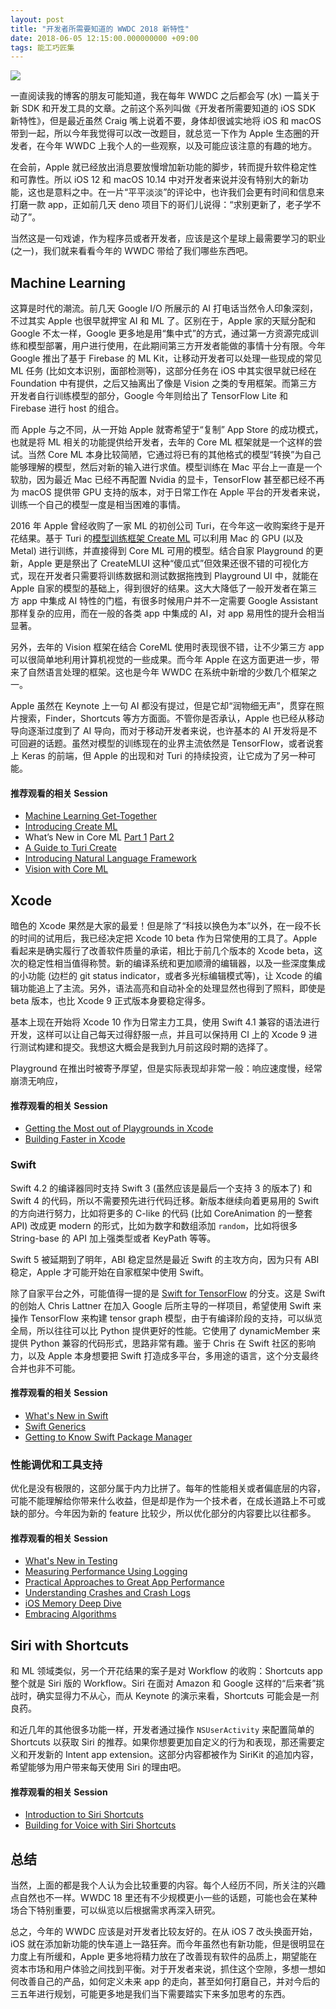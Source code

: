 ```yaml
---
layout: post
title: "开发者所需要知道的 WWDC 2018 新特性"
date: 2018-06-05 12:15:00.000000000 +09:00
tags: 能工巧匠集
---
```


![](/assets/images/2018/wwdc.png)

一直阅读我的博客的朋友可能知道，我在每年 WWDC 之后都会写 (水) 一篇关于新 SDK 和开发工具的文章。之前这个系列叫做《开发者所需要知道的 iOS SDK 新特性》，但是最近虽然 Craig 嘴上说着不要，身体却很诚实地将 iOS 和 macOS 带到一起，所以今年我觉得可以改一改题目，就总览一下作为 Apple 生态圈的开发者，在今年 WWDC 上我个人的一些观察，以及可能应该注意的有趣的地方。

在会前，Apple 就已经放出消息要放慢增加新功能的脚步，转而提升软件稳定性和可靠性。所以 iOS 12 和 macOS 10.14 中对开发者来说并没有特别大的新功能，这也是意料之中。在一片“平平淡淡”的评论中，也许我们会更有时间和信息来打磨一款 app，正如前几天 deno 项目下的哥们儿说得：“求别更新了，老子学不动了”。

当然这是一句戏谑，作为程序员或者开发者，应该是这个星球上最需要学习的职业 (之一)，我们就来看看今年的 WWDC 带给了我们哪些东西吧。

## Machine Learning

这算是时代的潮流。前几天 Google I/O 所展示的 AI 打电话当然令人印象深刻，不过其实 Apple 也很早就押宝 AI 和 ML 了。区别在于，Apple 家的天赋分配和 Google 不太一样，Google 更多地是用“集中式”的方式，通过第一方资源完成训练和模型部署，用户进行使用，在此期间第三方开发者能做的事情十分有限。今年 Google 推出了基于 Firebase 的 ML Kit，让移动开发者可以处理一些现成的常见 ML 任务 (比如文本识别，面部检测等)，这部分任务在 iOS 中其实很早就已经在 Foundation 中有提供，之后又抽离出了像是 Vision 之类的专用框架。而第三方开发者自行训练模型的部分，Google 今年则给出了 TensorFlow Lite 和 Firebase 进行 host 的组合。

而 Apple 与之不同，从一开始 Apple 就寄希望于“复制” App Store 的成功模式，也就是将 ML 相关的功能提供给开发者，去年的 Core ML 框架就是一个这样的尝试。当然 Core ML 本身比较简陋，它通过将已有的其他格式的模型“转换”为自己能够理解的模型，然后对新的输入进行求值。模型训练在 Mac 平台上一直是一个软肋，因为最近 Mac 已经不再配置 Nvidia 的显卡，TensorFlow 甚至都已经不再为 macOS 提供带 GPU 支持的版本，对于日常工作在 Apple 平台的开发者来说，训练一个自己的模型一度是相当困难的事情。

2016 年 Apple 曾经收购了一家 ML 的初创公司 Turi，在今年这一收购案终于是开花结果。基于 Turi 的[模型训练框架 Create ML](https://developer.apple.com/documentation/create_ml) 可以利用 Mac 的 GPU (以及 Metal) 进行训练，并直接得到 Core ML 可用的模型。结合自家 Playground 的更新，Apple 更是祭出了 CreateMLUI 这种“傻瓜式”但效果还很不错的可视化方式，现在开发者只需要将训练数据和测试数据拖拽到 Playground UI 中，就能在 Apple 自家的模型的基础上，得到很好的结果。这大大降低了一般开发者在第三方 app 中集成 AI 特性的门槛，有很多时候用户并不一定需要 Google Assistant 那样复杂的应用，而在一般的各类 app 中集成的 AI，对 app 易用性的提升会相当显著。

另外，去年的 Vision 框架在结合 CoreML 使用时表现很不错，让不少第三方 app 可以很简单地利用计算机视觉的一些成果。而今年 Apple 在这方面更进一步，带来了自然语言处理的框架。这也是今年 WWDC 在系统中新增的少数几个框架之一。

Apple 虽然在 Keynote 上一句 AI 都没有提过，但是它却“润物细无声”，贯穿在照片搜索，Finder，Shortcuts 等方方面面。不管你是否承认，Apple 也已经从移动导向逐渐过度到了 AI 导向，而对于移动开发者来说，也许基本的 AI 开发将是不可回避的话题。虽然对模型的训练现在的业界主流依然是 TensorFlow，或者说套上 Keras 的前端，但 Apple 的出现和对 Turi 的持续投资，让它成为了另一种可能。

#### 推荐观看的相关 Session

- [Machine Learning Get-Together](https://developer.apple.com/videos/play/wwdc2018/110/)
- [Introducing Create ML](https://developer.apple.com/videos/play/wwdc2018/703/)
- What’s New in Core ML [Part 1](https://developer.apple.com/videos/play/wwdc2018/708/) [Part 2](https://developer.apple.com/videos/play/wwdc2018/709/)
- [A Guide to Turi Create](https://developer.apple.com/videos/play/wwdc2018/712/)
- [Introducing Natural Language Framework](https://developer.apple.com/videos/play/wwdc2018/713/)
- [Vision with Core ML](https://developer.apple.com/videos/play/wwdc2018/717/)

## Xcode

暗色的 Xcode 果然是大家的最爱！但是除了“科技以换色为本”以外，在一段不长的时间的试用后，我已经决定把 Xcode 10 beta 作为日常使用的工具了。Apple 看起来是确实履行了改善软件质量的承诺，相比于前几个版本的 Xcode beta，这次的稳定性相当值得称赞。新的编译系统和更加顺滑的编辑器，以及一些深度集成的小功能 (边栏的 git status indicator，或者多光标编辑模式等)，让 Xcode 的编辑功能追上了主流。另外，语法高亮和自动补全的处理显然也得到了照料，即使是 beta 版本，也比 Xcode 9 正式版本身要稳定得多。

基本上现在开始将 Xcode 10 作为日常主力工具，使用 Swift 4.1 兼容的语法进行开发，这样可以让自己每天过得舒服一点，并且可以保持用 CI 上的 Xcode 9 进行测试构建和提交。我想这大概会是我到九月前这段时期的选择了。

Playground 在推出时被寄予厚望，但是实际表现却非常一般：响应速度慢，经常崩溃无响应，

#### 推荐观看的相关 Session

- [Getting the Most out of Playgrounds in Xcode](https://developer.apple.com/videos/play/wwdc2018/402/)
- [Building Faster in Xcode](https://developer.apple.com/videos/play/wwdc2018/408/)

### Swift

Swift 4.2 的编译器同时支持 Swift 3 (虽然应该是最后一个支持 3 的版本了) 和 Swift 4 的代码，所以不需要预先进行代码迁移。新版本继续向着更易用的 Swift 的方向进行努力，比如将更多的 C-like 的代码 (比如 CoreAnimation 的一整套 API) 改成更 modern 的形式，比如为数字和数组添加 `random`，比如将很多 String-base 的 API 加上强类型或者 KeyPath 等等。

Swift 5 被延期到了明年，ABI 稳定显然是最近 Swift 的主攻方向，因为只有 ABI 稳定，Apple 才可能开始在自家框架中使用 Swift。

除了自家平台之外，可能值得一提的是 [Swift for TensorFlow](https://github.com/tensorflow/swift) 的分支。这是 Swift 的创始人 Chris Lattner 在加入 Google 后所主导的一样项目，希望使用 Swift 来操作 TensorFlow 来构建 tensor graph 模型，由于有编译阶段的支持，可以纵览全局，所以往往可以比 Python 提供更好的性能。它使用了 dynamicMember 来提供 Python 兼容的代码形式，思路非常有趣。鉴于 Chris 在 Swift 社区的影响力，以及 Apple 本身想要把 Swift 打造成多平台，多用途的语言，这个分支最终合并也非不可能。

#### 推荐观看的相关 Session

- [What's New in Swift](https://developer.apple.com/videos/play/wwdc2018/401/)
- [Swift Generics](https://developer.apple.com/videos/play/wwdc2018/406/)
- [Getting to Know Swift Package Manager](https://developer.apple.com/videos/play/wwdc2018/411/)

### 性能调优和工具支持

优化是没有极限的，这部分属于内力比拼了。每年的性能相关或者偏底层的内容，可能不能理解给你带来什么收益，但是却是作为一个技术者，在成长道路上不可或缺的部分。今年因为新的 feature 比较少，所以优化部分的内容要比以往都多。

#### 推荐观看的相关 Session


- [What's New in Testing](https://developer.apple.com/videos/play/wwdc2018/403/)
- [Measuring Performance Using Logging](https://developer.apple.com/videos/play/wwdc2018/405/)
- [Practical Approaches to Great App Performance](https://developer.apple.com/videos/play/wwdc2018/407/)
- [Understanding Crashes and Crash Logs](https://developer.apple.com/videos/play/wwdc2018/414/)
- [iOS Memory Deep Dive](https://developer.apple.com/videos/play/wwdc2018/416/)
- [Embracing Algorithms](https://developer.apple.com/videos/play/wwdc2018/223/)

## Siri with Shortcuts

和 ML 领域类似，另一个开花结果的案子是对 Workflow 的收购：Shortcuts app 整个就是 Siri 版的 Workflow。Siri 在面对 Amazon 和 Google 这样的“后来者”挑战时，确实显得力不从心，而从 Keynote 的演示来看，Shortcuts 可能会是一剂良药。

和近几年的其他很多功能一样，开发者通过操作 `NSUserActivity` 来配置简单的 Shortcuts 以获取 Siri 的推荐。如果你想要更加自定义的行为和表现，那还需要定义和开发新的 Intent app extension。这部分内容都被作为 SiriKit 的追加内容，希望能够为用户带来每天使用 Siri 的理由吧。

#### 推荐观看的相关 Session

- [Introduction to Siri Shortcuts](https://developer.apple.com/videos/play/wwdc2018/211/)
- [Building for Voice with Siri Shortcuts](https://developer.apple.com/videos/play/wwdc2018/214/)

## 总结

当然，上面的都是我个人认为会比较重要的内容。每个人经历不同，所关注的兴趣点自然也不一样。WWDC 18 里还有不少规模更小一些的话题，可能也会在某种场合下特别重要，可以纵览以后根据需求再深入研究。

总之，今年的 WWDC 应该是对开发者比较友好的。在从 iOS 7 改头换面开始，iOS 就在添加新功能的快车道上一路狂奔。而今年虽然也有新功能，但是很明显在力度上有所缓和，Apple 更多地将精力放在了改善现有软件的品质上，期望能在资本市场和用户体验之间找到平衡。对于开发者来说，抓住这个空隙，多想一想如何改善自己的产品，如何定义未来 app 的走向，甚至如何打磨自己，并对今后的三五年进行规划，可能更多地是我们当下需要踏实下来多加思考的东西。
